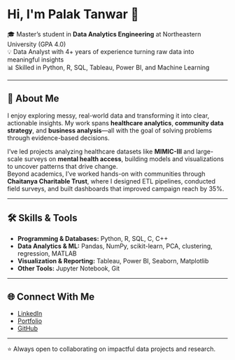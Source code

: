 # Hi, I'm Palak Tanwar 👋

🎓 Master’s student in **Data Analytics Engineering** at Northeastern University (GPA 4.0)  
💡 Data Analyst with 4+ years of experience turning raw data into meaningful insights  
📊 Skilled in Python, R, SQL, Tableau, Power BI, and Machine Learning  

---

## 🔎 About Me
I enjoy exploring messy, real-world data and transforming it into clear, actionable insights. My work spans **healthcare analytics**, **community data strategy**, and **business analysis**—all with the goal of solving problems through evidence-based decisions.  

I’ve led projects analyzing healthcare datasets like **MIMIC-III** and large-scale surveys on **mental health access**, building models and visualizations to uncover patterns that drive change.  
Beyond academics, I’ve worked hands-on with communities through **Chaitanya Charitable Trust**, where I designed ETL pipelines, conducted field surveys, and built dashboards that improved campaign reach by 35%.  

---

## 🛠️ Skills & Tools
- **Programming & Databases:** Python, R, SQL, C, C++  
- **Data Analytics & ML:** Pandas, NumPy, scikit-learn, PCA, clustering, regression, MATLAB  
- **Visualization & Reporting:** Tableau, Power BI, Seaborn, Matplotlib  
- **Other Tools:** Jupyter Notebook, Git  

---

## 🌐 Connect With Me
- [LinkedIn](https://linkedin.com/in/ptanwar)  
- [Portfolio](http://ptanwar.me)  
- [GitHub](https://github.com/palaktanwar)  

---
⭐️ Always open to collaborating on impactful data projects and research.
